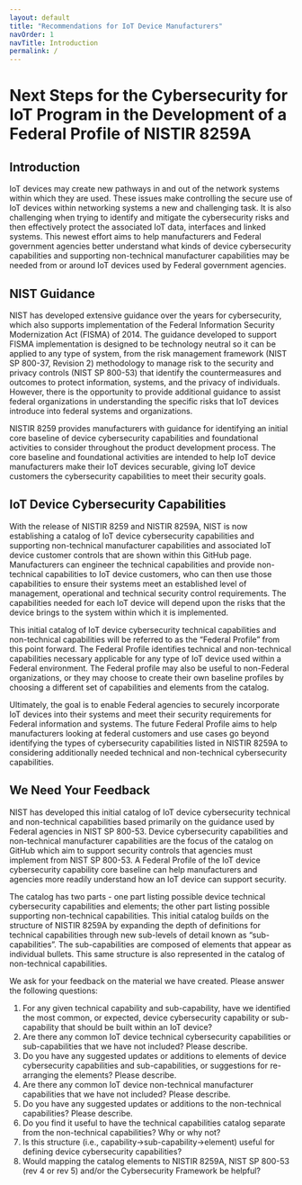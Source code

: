 ```yaml
---
layout: default
title: "Recommendations for IoT Device Manufacturers"
navOrder: 1
navTitle: Introduction
permalink: /
---
```


# Next Steps for the Cybersecurity for IoT Program in the Development of a Federal Profile of NISTIR 8259A 

## Introduction

IoT devices may create new pathways in and out of the network systems within which they are used. These issues make controlling the secure use of IoT devices within networking systems a new and challenging task. It is also challenging when trying to identify and mitigate the cybersecurity risks and then effectively protect the associated IoT data, interfaces and linked systems. This newest effort aims to help manufacturers and Federal government agencies better understand what kinds of device cybersecurity capabilities and supporting non-technical manufacturer capabilities may be needed from or around IoT devices used by Federal government agencies.

## NIST Guidance 

NIST has developed extensive guidance over the years for cybersecurity, which also supports implementation of the Federal Information Security Modernization Act (FISMA) of 2014.  The guidance developed to support FISMA implementation is designed to be technology neutral so it can be applied to any type of system, from the risk management framework (NIST SP 800-37, Revision 2) methodology to manage risk to the security and privacy controls (NIST SP 800-53) that identify the countermeasures and outcomes to protect information, systems, and the privacy of individuals.  However, there is the opportunity to provide additional guidance to assist federal organizations in understanding the specific risks that IoT devices introduce into federal systems and organizations.

NISTIR 8259 provides manufacturers with guidance for identifying an initial core baseline of device cybersecurity capabilities and foundational activities to consider throughout the product development process. The core baseline and foundational activities are intended to help IoT device manufacturers make their IoT devices securable, giving IoT device customers the cybersecurity capabilities to meet their security goals.  

## IoT Device Cybersecurity Capabilities  

With the release of NISTIR 8259 and NISTIR 8259A, NIST is now establishing a catalog of IoT device cybersecurity capabilities and supporting non-technical manufacturer capabilities and associated IoT device customer controls that are shown within this GitHub page. Manufacturers can engineer the technical capabilities and provide non-technical capabilities to IoT device customers, who can then use those capabilities to ensure their systems meet an established level of management, operational and technical security control requirements. The capabilities needed for each IoT device will depend upon the risks that the device brings to the system within which it is implemented. 

This initial catalog of IoT device cybersecurity technical capabilities and non-technical capabilities will be referred to as the “Federal Profile” from this point forward. The Federal Profile identifies technical and non-technical capabilities necessary applicable for any type of IoT device used within a Federal environment. The Federal profile may also be useful to non-Federal organizations, or they may choose to create their own baseline profiles by choosing a different set of capabilities and elements from the catalog.

Ultimately, the goal is to enable Federal agencies to securely incorporate IoT devices into their systems and meet their security requirements for Federal information and systems. The future Federal Profile aims to help manufacturers looking at federal customers and use cases go beyond identifying the types of cybersecurity capabilities listed in NISTIR 8259A to considering additionally needed technical and non-technical cybersecurity capabilities.


## We Need Your Feedback 

NIST has developed this initial catalog of IoT device cybersecurity technical and non-technical capabilities based primarily on the guidance used by Federal agencies in NIST SP 800-53. Device cybersecurity capabilities and non-technical manufacturer capabilities are the focus of the catalog on GitHub which aim to support security controls that agencies must implement from NIST SP 800-53.  A Federal Profile of the IoT device cybersecurity capability core baseline can help manufacturers and agencies more readily understand how an IoT device can support security.

The catalog has two parts - one part listing possible device technical cybersecurity capabilities and elements; the other part listing possible supporting non-technical capabilities.  This initial catalog builds on the structure of NISTIR 8259A by expanding the depth of definitions for technical capabilities through new sub-levels of detail known as “sub-capabilities”.  The sub-capabilities are composed of elements that appear as individual bullets.  This same structure is also represented in the catalog of non-technical capabilities. 

We ask for your feedback on the material we have created. Please answer the following questions:
1.	For any given technical capability and sub-capability, have we identified the most common, or expected, device cybersecurity capability or sub-capability that should be built within an IoT device?
2.	Are there any common IoT device technical cybersecurity capabilities or sub-capabilities that we have not included? Please describe.
3.	Do you have any suggested updates or additions to elements of device cybersecurity capabilities and sub-capabilities, or suggestions for re-arranging the elements? Please describe.
4.	Are there any common IoT device non-technical manufacturer capabilities that we have not included? Please describe.
5.	Do you have any suggested updates or additions to the non-technical capabilities? Please describe.
6.	Do you find it useful to have the technical capabilities catalog separate from the non-technical capabilities? Why or why not?
7.	Is this structure (i.e., capability->sub-capability->element) useful for defining device cybersecurity capabilities?
8.	Would mapping the catalog elements to NISTIR 8259A, NIST SP 800-53 (rev 4 or rev 5) and/or the Cybersecurity Framework be helpful?

